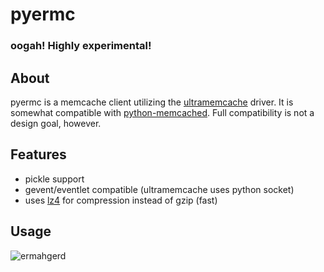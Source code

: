 pyermc
======

### oogah! Highly experimental!

## About

pyermc is a memcache client utilizing the [ultramemcache][1] driver. It is
somewhat compatible with [python-memcached][2]. Full compatibility is not a
design goal, however.

## Features

*   pickle support
*   gevent/eventlet compatible (ultramemcache uses python socket)
*   uses [lz4][3] for compression instead of gzip (fast)

## Usage

![ermahgerd](http://i2.kym-cdn.com/photos/images/original/000/333/003/0d3.jpg)


[1]: https://github.com/esnme/ultramemcache
[2]: http://www.tummy.com/Community/software/python-memcached/
[3]: https://github.com/steeve/python-lz4

